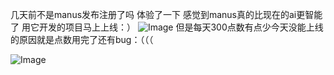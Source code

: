 几天前不是manus发布注册了吗
体验了一下
感觉到manus真的比现在的ai更智能了
用它开发的项目马上上线：）
![Image](https://github.com/user-attachments/assets/afb43ff1-ce63-46e2-ab4b-52536751ed39)
但是每天300点数有点少今天没能上线的原因就是点数用完了还有bug：（（（

![Image](https://github.com/user-attachments/assets/94e3f161-eee1-4631-833c-0f227478cc62)